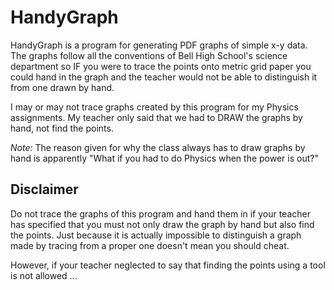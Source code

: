# HandyGraph

HandyGraph is a program for generating PDF graphs of simple x-y data.
The graphs follow all the conventions of Bell High School's science department
so IF you were to trace the points onto metric grid paper you could hand
in the graph and the teacher would not be able to distinguish it from one drawn
by hand.

I may or may not trace graphs created by this program for my Physics assignments.
My teacher only said that we had to DRAW the graphs by hand, not find the points.

*Note:* The reason given for why the class always has to draw graphs by hand is apparently "What if you had to do Physics when the power is out?"

## Disclaimer

Do not trace the graphs of this program and hand them in if your teacher has
specified that you must not only draw the graph by hand but also find the points.
Just because it is actually impossible to distinguish a graph made by tracing
from a proper one doesn't mean you should cheat.

However, if your teacher neglected to say that finding the points using
a tool is not allowed ...
